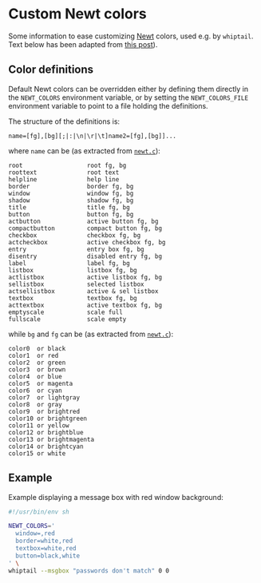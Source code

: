 # Custom Newt colors

Some information to ease customizing [Newt](https://pagure.io/newt) colors,
used e.g. by `whiptail`. Text below has been adapted from [this
post](https://askubuntu.com/a/781062)).


## Color definitions

Default Newt colors can be overridden either by defining them directly in the
`NEWT_COLORS` environment variable, or by setting the `NEWT_COLORS_FILE`
environment variable to point to a file holding the definitions.

The structure of the definitions is:

    name=[fg],[bg][;|:|\n|\r|\t]name2=[fg],[bg]]...

where `name` can be (as extracted from 
[`newt.c`](https://pagure.io/newt/blob/master/f/newt.c)):

    root                  root fg, bg
    roottext              root text
    helpline              help line
    border                border fg, bg
    window                window fg, bg
    shadow                shadow fg, bg
    title                 title fg, bg
    button                button fg, bg
    actbutton             active button fg, bg
    compactbutton         compact button fg, bg
    checkbox              checkbox fg, bg
    actcheckbox           active checkbox fg, bg
    entry                 entry box fg, bg
    disentry              disabled entry fg, bg
    label                 label fg, bg
    listbox               listbox fg, bg
    actlistbox            active listbox fg, bg
    sellistbox            selected listbox
    actsellistbox         active & sel listbox
    textbox               textbox fg, bg
    acttextbox            active textbox fg, bg
    emptyscale            scale full
    fullscale             scale empty

while `bg` and `fg` can be (as extracted from 
[`newt.c`](https://pagure.io/newt/blob/master/f/newt.c)):

    color0  or black
    color1  or red
    color2  or green
    color3  or brown
    color4  or blue
    color5  or magenta
    color6  or cyan
    color7  or lightgray
    color8  or gray
    color9  or brightred
    color10 or brightgreen
    color11 or yellow
    color12 or brightblue
    color13 or brightmagenta
    color14 or brightcyan
    color15 or white


## Example

Example displaying a message box with red window background:

```sh
#!/usr/bin/env sh

NEWT_COLORS='
  window=,red
  border=white,red
  textbox=white,red
  button=black,white
' \
whiptail --msgbox "passwords don't match" 0 0
```
